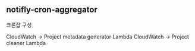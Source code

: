 ## notifly-cron-aggregator

크론잡 구성

CloudWatch -> Project metadata generator Lambda
CloudWatch -> Project cleaner Lambda
